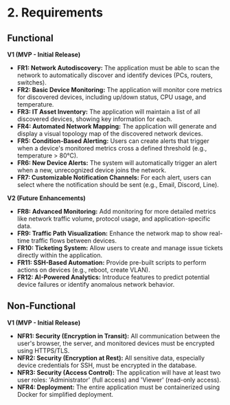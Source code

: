 # **2\. Requirements**

## **Functional**

**V1 (MVP \- Initial Release)**

* **FR1: Network Autodiscovery:** The application must be able to scan the network to automatically discover and identify devices (PCs, routers, switches).  
* **FR2: Basic Device Monitoring:** The application will monitor core metrics for discovered devices, including up/down status, CPU usage, and temperature.  
* **FR3: IT Asset Inventory:** The application will maintain a list of all discovered devices, showing key information for each.  
* **FR4: Automated Network Mapping:** The application will generate and display a visual topology map of the discovered network devices.  
* **FR5: Condition-Based Alerting:** Users can create alerts that trigger when a device's monitored metrics cross a defined threshold (e.g., temperature \> 80°C).  
* **FR6: New Device Alerts:** The system will automatically trigger an alert when a new, unrecognized device joins the network.  
* **FR7: Customizable Notification Channels:** For each alert, users can select where the notification should be sent (e.g., Email, Discord, Line).

**V2 (Future Enhancements)**

* **FR8: Advanced Monitoring:** Add monitoring for more detailed metrics like network traffic volume, protocol usage, and application-specific data.  
* **FR9: Traffic Path Visualization:** Enhance the network map to show real-time traffic flows between devices.  
* **FR10: Ticketing System:** Allow users to create and manage issue tickets directly within the application.  
* **FR11: SSH-Based Automation:** Provide pre-built scripts to perform actions on devices (e.g., reboot, create VLAN).  
* **FR12: AI-Powered Analytics:** Introduce features to predict potential device failures or identify anomalous network behavior.

## **Non-Functional**

**V1 (MVP \- Initial Release)**

* **NFR1: Security (Encryption in Transit):** All communication between the user's browser, the server, and monitored devices must be encrypted using HTTPS/TLS.  
* **NFR2: Security (Encryption at Rest):** All sensitive data, especially device credentials for SSH, must be encrypted in the database.  
* **NFR3: Security (Access Control):** The application will have at least two user roles: 'Administrator' (full access) and 'Viewer' (read-only access).  
* **NFR4: Deployment:** The entire application must be containerized using Docker for simplified deployment.
